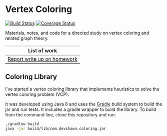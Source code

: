 # Vertex Coloring

[![Build Status](https://travis-ci.org/devshawn/vertex-coloring.svg?branch=master)](https://travis-ci.org/devshawn/vertex-coloring) [![Coverage Status](https://coveralls.io/repos/github/devshawn/vertex-coloring/badge.svg?branch=master)](https://coveralls.io/github/devshawn/vertex-coloring?branch=master)

Materials, notes, and code for a directed study on vertex coloring and related graph theory.

| List of work |
| --- |
| [Report write up on homework](work/work.pdf) |

## Coloring Library

I've started a vertex coloring library that implements heuristics to solve the vertex coloring problem (VCP).

It was developed using Java 8 and uses the [Gradle][gradle] build system to build the jar and run tests. It includes a gradle wrapper to build the library. To build from the command line, clone this repository and run:

```bash
./gradlew build
java -jar build/lib/com.devshawn.coloring.jar
```

[gradle]: https://gradle.org/
